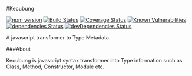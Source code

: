 #Kecubung

[![npm version](https://badge.fury.io/js/kecubung.svg)](https://badge.fury.io/js/kecubung)
[![Build Status](https://travis-ci.org/kambojajs/kecubung.svg?branch=master)](https://travis-ci.org/kambojajs/kecubung)
[![Coverage Status](https://coveralls.io/repos/github/kambojajs/kecubung/badge.svg?branch=master)](https://coveralls.io/github/kambojajs/kecubung?branch=master)
[![Known Vulnerabilities](https://snyk.io/test/github/kambojajs/kecubung/badge.svg)](https://snyk.io/test/github/kambojajs/kecubung)
[![dependencies Status](https://david-dm.org/kambojajs/kecubung/status.svg)](https://david-dm.org/kambojajs/kecubung)
[![devDependencies Status](https://david-dm.org/kambojajs/kecubung/dev-status.svg)](https://david-dm.org/kambojajs/kecubung?type=dev)

A javascript transformer to Type Metadata.

###About

Kecubung is javascript syntax transformer into Type information
such as Class, Method, Constructor, Module etc.
